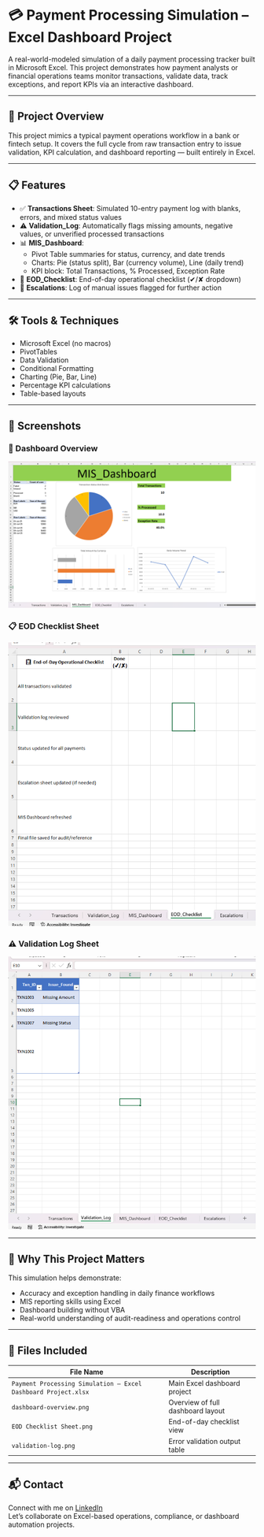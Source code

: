 # 💳 Payment Processing Simulation – Excel Dashboard Project

A real-world-modeled simulation of a daily payment processing tracker built in Microsoft Excel. This project demonstrates how payment analysts or financial operations teams monitor transactions, validate data, track exceptions, and report KPIs via an interactive dashboard.

---

## 🧩 Project Overview

This project mimics a typical payment operations workflow in a bank or fintech setup. It covers the full cycle from raw transaction entry to issue validation, KPI calculation, and dashboard reporting — built entirely in Excel.

---

## 📋 Features

- ✅ **Transactions Sheet**: Simulated 10-entry payment log with blanks, errors, and mixed status values  
- ⚠️ **Validation_Log**: Automatically flags missing amounts, negative values, or unverified processed transactions  
- 📊 **MIS_Dashboard**:
  - Pivot Table summaries for status, currency, and date trends  
  - Charts: Pie (status split), Bar (currency volume), Line (daily trend)  
  - KPI block: Total Transactions, % Processed, Exception Rate  
- 📌 **EOD_Checklist**: End-of-day operational checklist (✔/✘ dropdown)  
- 🚨 **Escalations**: Log of manual issues flagged for further action  

---

## 🛠 Tools & Techniques

- Microsoft Excel (no macros)  
- PivotTables  
- Data Validation  
- Conditional Formatting  
- Charting (Pie, Bar, Line)  
- Percentage KPI calculations  
- Table-based layouts  

---

## 📸 Screenshots

### 🧾 Dashboard Overview
![Dashboard Overview](dashboard-overview.png)


### 📋 EOD Checklist Sheet
![EOD Checklist](EOD%20Checklist%20Sheet.png)


### ⚠️ Validation Log Sheet
![Validation Log](validation-log.png)

---

## 🎯 Why This Project Matters

This simulation helps demonstrate:
- Accuracy and exception handling in daily finance workflows  
- MIS reporting skills using Excel  
- Dashboard building without VBA  
- Real-world understanding of audit-readiness and operations control  

---

## 📂 Files Included

| File Name                                               | Description                          |
|----------------------------------------------------------|--------------------------------------|
| `Payment Processing Simulation – Excel Dashboard Project.xlsx` | Main Excel dashboard project   |
| `dashboard-overview.png`                                | Overview of full dashboard layout    |
| `EOD Checklist Sheet.png`                               | End-of-day checklist view            |
| `validation-log.png`                                    | Error validation output table        |

---

## 📬 Contact

Connect with me on [LinkedIn](https://www.linkedin.com/in/rajathesh-hm)  
Let’s collaborate on Excel-based operations, compliance, or dashboard automation projects.
